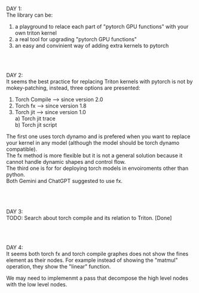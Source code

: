 DAY 1:<br/>
The library can be:
1) a playground to relace each part of "pytorch GPU functions" with your own triton kernel
2) a real tool for upgrading "pytorch GPU functions" 
3) an easy and convinient way of adding extra kernels to pytorch

<br/><br/>

DAY 2:<br/>
It seems the best practice for replacing Triton kernels with
pytorch is not by mokey-patching, instead, three options are presented:
1) Torch Compile    --> since version 2.0
2) Torch fx         --> since version 1.8
3) Torch jit        --> since version 1.0 <br/>
    a) Torch jit trace <br/>
    b) Torch jit script

The first one uses torch dynamo and is prefered when 
you want to replace your kernel in any model (although the model should be torch dynamo compatible). <br/>
The fx method is more flexible but it is not a general solution because it cannot handle dynamic shapes and control flow.<br/>
The third one is for for deploying torch models in envoiroments other than python. <br/>
Both Gemini and ChatGPT suggested to use fx. <br/><br/>
<br/>
<br/>

DAY 3:<br/>
TODO: Search about torch compile and its relation to Triton. [Done] <br/>

<br/>
<br/>

DAY 4:<br/>
It seems both torch fx and torch compile graphes does not show the fines element as their nodes. For example instead of showing the "matmul" operation, they show the "linear" function. <br/>

We may need to implemenmt a pass that decompose the high level nodes with the low level nodes. <br/>

